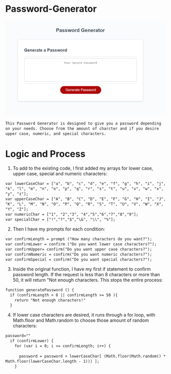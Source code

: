 # Password-Generator
<img src = "./Assets/readme_assets/password_generator.png">

    This Password Generator is designed to give you a password depending on your needs. Choose from the amount of charcter and if you desire upper case, numeric, and special characters. 


# Logic and Process
1. To add to the existing code, I first added my arrays for lower case, upper case, special and numeric characters:

```
var lowerCaseChar = ["a", "b", "c", "d", "e", "f", "g", "h", "i", "j", "k", "l", "m", "n", "o", "p", "q", "r", "s", "t", "u", "v", "w", "x", "y", "z"];
var upperCaseChar = ["A", "B", "C", "D", "E", "F", "G", "H", "I", "J", "K", "L", "M", "N", "O", "P", "Q", "R", "S", "T", "U", "V", "W", "X", "Y", "Z"];
var numericChar = ["1", "2","3", "4","5","6","7","8","9"];
var specialChar = ["!","?","$","\&", "\\", "%"];
```


2. Then I have my prompts for each condition:
 
```
var confirmLength = prompt ("How many characters do you want?");
var confirmLower = confirm ("Do you want lower case characters?");
var confirmUpper= confirm("Do you want upper case characters?");
var confirmNumeric = confirm("Do you want numeric characters?");
var confirmSpecial = confirm("Do you want special characters?"); 
```

3. Inside the original function, I have my first if statement to confirm password length. If the request is less than 8 characters or more than 50, it will return "Not enough characters. This stops the entire process:

```
function generatePassword () {
  if (confirmLength < 8 || confirmLength >= 50 ){
    return "Not enough characters!"
  }
```

4. If lower case characters are desired, it runs through a for loop, with Math.floor and Math.random to choose those amount of random characters:
```
password=""
  if (confirmLower) {
    for (var i = 0; i <= confirmLength; i++) {

      password = password + lowerCaseChar[ (Math.floor(Math.random() * Math.floor(lowerCaseChar.length - 1))) ];
    }
```



